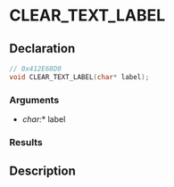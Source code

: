 # CLEAR_TEXT_LABEL

## Declaration
```cpp
// 0x412E68D0
void CLEAR_TEXT_LABEL(char* label);
```

### Arguments
- **char*:** label

### Results

## Description
